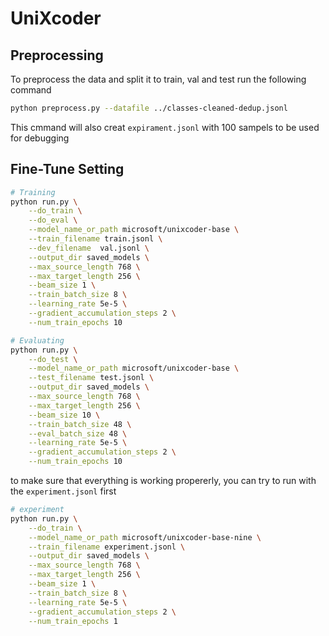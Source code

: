 # UniXcoder

## Preprocessing
To preprocess the data and split it to train, val and test run the following command
```sh
python preprocess.py --datafile ../classes-cleaned-dedup.jsonl
```

This cmmand will also creat `expirament.jsonl` with 100 sampels to be used for debugging

## Fine-Tune Setting

```sh
# Training
python run.py \
	--do_train \
	--do_eval \
	--model_name_or_path microsoft/unixcoder-base \
	--train_filename train.jsonl \
	--dev_filename  val.jsonl \
	--output_dir saved_models \
	--max_source_length 768 \
	--max_target_length 256 \
	--beam_size 1 \
	--train_batch_size 8 \
	--learning_rate 5e-5 \
	--gradient_accumulation_steps 2 \
	--num_train_epochs 10

# Evaluating	
python run.py \
	--do_test \
	--model_name_or_path microsoft/unixcoder-base \
	--test_filename test.jsonl \
	--output_dir saved_models \
	--max_source_length 768 \
	--max_target_length 256 \
	--beam_size 10 \
	--train_batch_size 48 \
	--eval_batch_size 48 \
	--learning_rate 5e-5 \
	--gradient_accumulation_steps 2 \
	--num_train_epochs 10 	
```

to make sure that everything is working propererly, you can try to run with the `experiment.jsonl` first
```sh
# experiment
python run.py \
	--do_train \
	--model_name_or_path microsoft/unixcoder-base-nine \
	--train_filename experiment.jsonl \
	--output_dir saved_models \
	--max_source_length 768 \
	--max_target_length 256 \
	--beam_size 1 \
	--train_batch_size 8 \
	--learning_rate 5e-5 \
	--gradient_accumulation_steps 2 \
	--num_train_epochs 1
```
